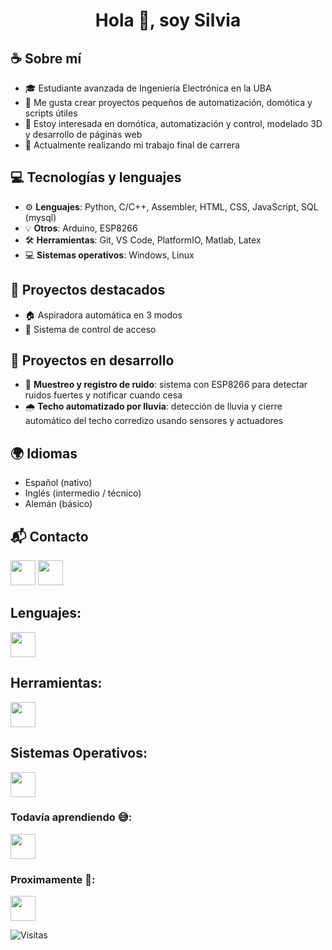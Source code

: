 <h1 align="center">Hola 👋, soy Silvia</h1>

## ☕ Sobre mí
- 🎓 Estudiante avanzada de Ingeniería Electrónica en la UBA
- 🔧 Me gusta crear proyectos pequeños de automatización, domótica y scripts útiles 
- 👀 Estoy interesada en domótica, automatización y control, modelado 3D y desarrollo de páginas web
- 🚀 Actualmente realizando mi trabajo final de carrera


## 💻 Tecnologías y lenguajes

- ⚙️ **Lenguajes**: Python, C/C++, Assembler, HTML, CSS, JavaScript, SQL (mysql) 
- 💡 **Otros**: Arduino, ESP8266
- 🛠️ **Herramientas**: Git, VS Code, PlatformIO, Matlab, Latex
- 💻 **Sistemas operativos**: Windows, Linux


## 📂 Proyectos destacados

- 🏠 Aspiradora automática en 3 modos 
- 🔐 Sistema de control de acceso  


## 🚧 Proyectos en desarrollo

- 🎵 **Muestreo y registro de ruido**: sistema con ESP8266 para detectar ruidos fuertes y notificar cuando cesa  
- 🌧️ **Techo automatizado por lluvia**: detección de lluvia y cierre automático del techo corredizo usando sensores y actuadores

## 🌍 Idiomas

- Español (nativo) 
- Inglés (intermedio / técnico)
- Alemán (básico)

## 📬 Contacto
  <a href=mailto:sil.ramosq@gmail.com><img height="40" src="https://skillicons.dev/icons?i=gmail"/></a>
  <a href=https://www.linkedin.com/in/silvia-ramos><img height="40" src="https://skillicons.dev/icons?i=linkedin"/></a>
  
<!---
- 💞️ I’m looking to collaborate on ...
- 📫 How to reach me ...
- 🚀 Siempre explorando nuevas herramientas y tecnologías
- ✉️ [Gmail](mailto:sil.ramosq@gmail.com)  
- 💼 [LinkedIn](https://www.linkedin.com/in/silvia-ramos)

<h1 align="center">Hola <img src="https://raw.githubusercontent.com/ABSphreak/ABSphreak/master/gifs/Hi.gif" width="30px"> 👋 soy Silvia</h1>

<h2>Skills</h2>
- 📊 Script para registrar ruidos y notificar
🌱 Siempre aprendiendo y con ganas de meter mano en lo que sea interesante.
---> 


## Lenguajes:
<img height="40" src="https://skillicons.dev/icons?i=python,c,cpp,html,css,js,mysql"/>

## Herramientas:
<img height="40" src="https://skillicons.dev/icons?i=octave,matlab,arduino,vscode,git,latex"/>

## Sistemas Operativos:
<img height="40" src="https://skillicons.dev/icons?i=windows,linux"/>


### Todavía aprendiendo 😅:
<img height="40" src="https://skillicons.dev/icons?i=vue,django,react,java"/>

### Proximamente 👀:
<img height="40" src="https://skillicons.dev/icons?i=net"/>


![Visitas](https://visitor-badge.laobi.icu/badge?page_id=SilviaRQ.SilviaRQ)


<!---
SilviaRQ/SilviaRQ is a ✨ special ✨ repository because its `README.md` (this file) appears on your GitHub profile.
You can click the Preview link to take a look at your changes.
--->
